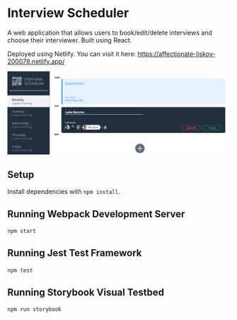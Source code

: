 # Interview Scheduler

A web application that allows users to book/edit/delete interviews and choose their interviewer. Built using React.

Deployed using Netlify. You can visit it here: https://affectionate-liskov-200078.netlify.app/

!["Scheduler App View"](https://raw.githubusercontent.com/saadkureshi/scheduler/master/docs/scheduler-app.png)

## Setup

Install dependencies with `npm install`.

## Running Webpack Development Server

```sh
npm start
```

## Running Jest Test Framework

```sh
npm test
```

## Running Storybook Visual Testbed

```sh
npm run storybook
```
